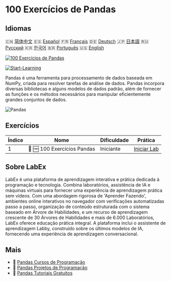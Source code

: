# 100 Exercícios de Pandas

## Idiomas

🇨🇳 [简体中文](README_zh.md) 🇪🇸 [Español](README_es.md) 🇫🇷 [Français](README_fr.md) 🇩🇪 [Deutsch](README_de.md) 🇯🇵 [日本語](README_ja.md) 🇷🇺 [Русский](README_ru.md) 🇰🇷 [한국어](README_ko.md) 🇧🇷 [Português](README_pt.md) 🇺🇸 [English](README.md) 

[![100 Exercícios de Pandas](https://cover-creator.labex.io/100-pandas-exercises.png?lang=pt)](https://labex.io/pt/courses/100-pandas-exercises)

[![Start-Learning](https://img.shields.io/badge/Start-Learning-whitesmoke?style=for-the-badge)](https://labex.io/pt/courses/100-pandas-exercises)

Pandas é uma ferramenta para processamento de dados baseada em NumPy, criada para resolver tarefas de análise de dados. Pandas incorpora diversas bibliotecas e alguns modelos de dados padrão, além de fornecer as funções e os métodos necessários para manipular eficientemente grandes conjuntos de dados.

![Pandas](https://img.shields.io/badge/Pandas-whitesmoke?style=for-the-badge&logo=pandas)


## Exercícios

|   Índice | Nome                        | Dificuldade   | Prática                                                                                       |
|----------|-----------------------------|---------------|-----------------------------------------------------------------------------------------------|
|        1 | 📖 🆓 100 Exercícios Pandas | Iniciante     | <a target='_blank' href='https://labex.io/pt/labs/100-pandas-exercises-20747'>Iniciar Lab</a> |

## Sobre LabEx

LabEx é uma plataforma de aprendizagem interativa e prática dedicada à programação e tecnologia. Combina laboratórios, assistência de IA e máquinas virtuais para fornecer uma experiência de aprendizagem prática sem vídeos. Com uma abordagem rigorosa de 'Aprender Fazendo', ambientes online interativos no navegador com verificações automatizadas passo a passo, organização de conteúdo estruturada com o sistema baseado em Árvore de Habilidades, e um recurso de aprendizagem crescente de 30 Árvores de Habilidades e mais de 6.000 Laboratórios, LabEx oferece educação prática integral. A plataforma inclui o assistente de aprendizagem Labby, construído sobre os últimos modelos de IA, fornecendo uma experiência de aprendizagem conversacional.

## Mais

- 🔗 [Pandas Cursos de Programação](https://github.com/labex-labs/awesome-programming-courses)
- 🔗 [Pandas Projetos de Programação](https://github.com/labex-labs/awesome-programming-projects)
- 🔗 [Pandas Tutoriais Gratuitos](https://github.com/labex-labs/pandas-free-tutorials)

